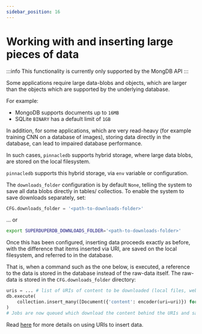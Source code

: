 ```yaml
---
sidebar_position: 16
---
```


# Working with and inserting large pieces of data

:::info
This functionality is currently only supported by the MongDB API
:::

Some applications require large data-blobs and objects, which are larger than the objects which are supported by the underlying database.

For example:

- MongoDB supports documents up to `16MB`
- SQLite `BINARY` has a default limit of `1GB`

In addition, for some applications, which are very read-heavy (for example training CNN on a database of images), storing data directly in the database, can lead to impaired database performance.

In such cases, `pinnacledb` supports hybrid storage, where large data blobs, are stored on the local filesystem.

`pinnacledb` supports this hybrid storage, via `env` variable or configuration.

The `downloads_folder` configuration is by default `None`, telling the system to save all data blobs directly 
in tables/ collectios. To enable the system to save downloads separately, set:

```python
CFG.downloads_folder = '<path-to-downloads-folder>'
```
... or

```bash
export SUPERDUPERDB_DOWNLOADS_FOLDER='<path-to-downloads-folder>'
```

Once this has been configured, inserting data proceeds exactly as before, with the difference 
that items inserted via URI, are saved on the local filesystem, and referred to in the database.

That is, when a command such as the one below, is executed, a reference to the data is stored in the database
instead of the raw-data itself. The raw-data is stored in the `CFG.downloads_folder` directory:

```python
uris = ... # list of URIs of content to be downloaded (local files, web URLs, s3 URIs)
db.execute(
    collection.insert_many([Document({'content': encoder(uri=uri)}) for uri in uris])
)
# Jobs are now queued which download the content behind the URIs and save it in `CFG.downloads_folder`
```

Read [here](./referring_to_data_from_diverse_sources.md) for more details on using URIs to insert data.